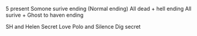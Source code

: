 5 present
Somone surive ending (Normal ending)
All dead + hell ending
All surive + Ghost to haven ending

SH and Helen Secret Love
Polo and Silence Dig secret